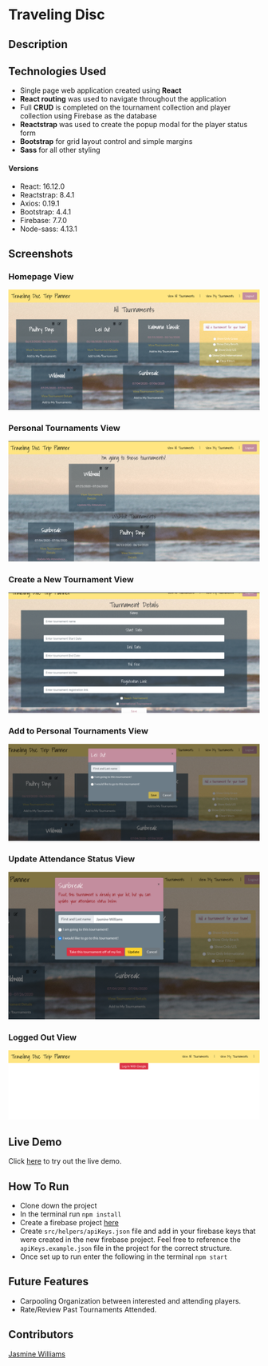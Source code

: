 # Traveling Disc

## Description

## Technologies Used

- Single page web application created using **React**
- **React routing** was used to navigate throughout the application
- Full **CRUD** is completed on the tournament collection and player collection using Firebase as the database
- **Reactstrap** was used to create the popup modal for the player status form
- **Bootstrap** for grid layout control and simple margins
- **Sass** for all other styling

#### Versions

- React: 16.12.0
- Reactstrap: 8.4.1
- Axios: 0.19.1
- Bootstrap: 4.4.1
- Firebase: 7.7.0
- Node-sass: 4.13.1

## Screenshots

### Homepage View

![Main View](screenshots/mainview.png)

### Personal Tournaments View

![Personal View](screenshots/mytourneys.png)

### Create a New Tournament View

![New Tournament View](screenshots/newtourney.png)

### Add to Personal Tournaments View

![Add to Personal View](screenshots/addtourney.png)

### Update Attendance Status View

![Update Status View](screenshots/updatestatus.png)

### Logged Out View

![Logged Out View](screenshots/loggedout.png)

## Live Demo

Click [here](https://traveling-disc.web.app/) to try out the live demo.

## How To Run

- Clone down the project
- In the terminal run `npm install`
- Create a firebase project [here](https://console.firebase.google.com/)
- Create `src/helpers/apiKeys.json` file and add in your firebase keys that were created in the new firebase project. Feel free to reference the `apiKeys.example.json` file in the project for the correct structure.
- Once set up to run enter the following in the terminal `npm start`

## Future Features

- Carpooling Organization between interested and attending players.
- Rate/Review Past Tournaments Attended.

## Contributors

[Jasmine Williams](https://github.com/williaj615)

